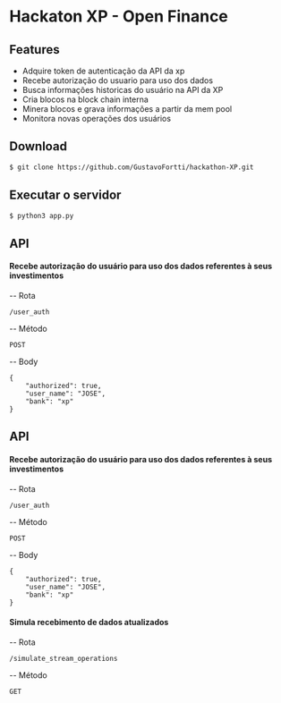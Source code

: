 # Hackaton XP - Open Finance

## Features
- Adquire token de autenticação da API da xp
- Recebe autorização do usuario para uso dos dados
- Busca informações historicas do usuário na API da XP
- Cria blocos na block chain interna
- Minera blocos e grava informações a partir da mem pool
- Monitora novas operações dos usuários 

## Download
```bash
$ git clone https://github.com/GustavoFortti/hackathon-XP.git
```

## Executar o servidor
```bash
$ python3 app.py
```

## API
#### Recebe autorização do usuário para uso dos dados referentes à seus investimentos

-- Rota
```
/user_auth
```
-- Método
```
POST
```
-- Body
```
{
	"authorized": true,
	"user_name": "JOSE",
	"bank": "xp"
}
```

## API
#### Recebe autorização do usuário para uso dos dados referentes à seus investimentos

-- Rota
```
/user_auth
```
-- Método
```
POST
```
-- Body
```
{
	"authorized": true,
	"user_name": "JOSE",
	"bank": "xp"
}
```

#### Simula recebimento de dados atualizados
-- Rota
```
/simulate_stream_operations
```
-- Método
```
GET
```
